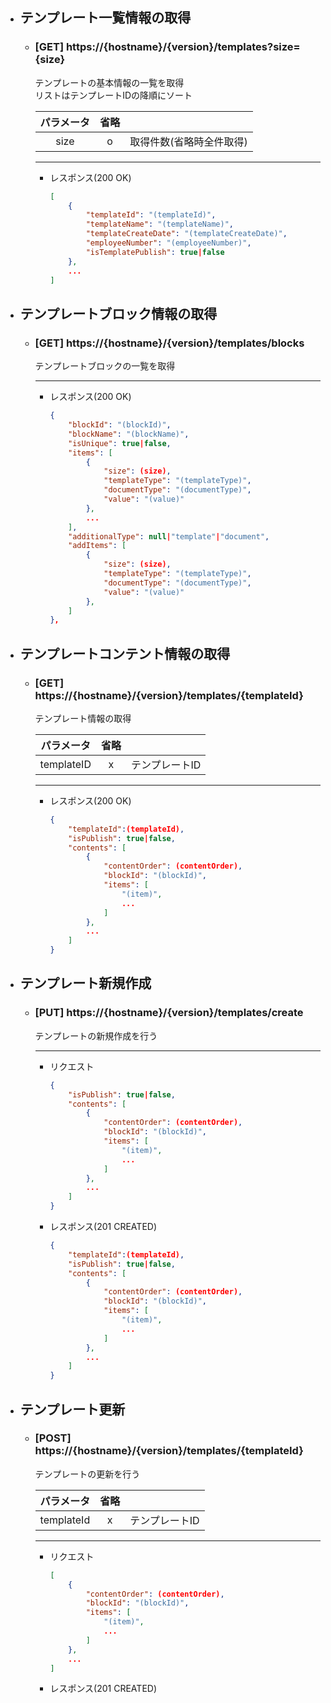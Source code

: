 
- ## テンプレート一覧情報の取得
    - ### [GET] https://{hostname}/{version}/templates?size={size}

        テンプレートの基本情報の一覧を取得  
        リストはテンプレートIDの降順にソート
        

        | パラメータ | 省略 |  |  
        | :---: | :---: | --- |
        | size | o | 取得件数(省略時全件取得) |
        

        ---
        - レスポンス(200 OK)
            ```json
            [
                {
                    "templateId": "(templateId)",
                    "templateName": "(templateName)",
                    "templateCreateDate": "(templateCreateDate)",
                    "employeeNumber": "(employeeNumber)",
                    "isTemplatePublish": true|false
                },
                ...
            ]
            ```

- ## テンプレートブロック情報の取得
    - ### [GET] https://{hostname}/{version}/templates/blocks
        テンプレートブロックの一覧を取得

        ---
        - レスポンス(200 OK)
            ```json
            {
                "blockId": "(blockId)",
                "blockName": "(blockName)",
                "isUnique": true|false,
                "items": [
                    {
                        "size": (size),
                        "templateType": "(templateType)",
                        "documentType": "(documentType)",
                        "value": "(value)"
                    },
                    ...
                ],
                "additionalType": null|"template"|"document",
                "addItems": [
                    {
                        "size": (size),
                        "templateType": "(templateType)",
                        "documentType": "(documentType)",
                        "value": "(value)"
                    },
                ]
            },
            ```

- ## テンプレートコンテント情報の取得
    - ### [GET] https://{hostname}/{version}/templates/{templateId}
        テンプレート情報の取得

        | パラメータ | 省略 |  |  
        | :---: | :---: | --- |
        | templateID | x | テンプレートID |

        ---
        - レスポンス(200 OK)
            ```json
            {
                "templateId":(templateId),
                "isPublish": true|false,
                "contents": [
                    {
                        "contentOrder": (contentOrder),
                        "blockId": "(blockId)",
                        "items": [
                            "(item)",
                            ...
                        ]
                    },
                    ...
                ]
            }
            ```

- ## テンプレート新規作成
    - ### [PUT] https://{hostname}/{version}/templates/create
        テンプレートの新規作成を行う

        ---
        - リクエスト
            ```json
            {
                "isPublish": true|false,
                "contents": [
                    {
                        "contentOrder": (contentOrder),
                        "blockId": "(blockId)",
                        "items": [
                            "(item)",
                            ...
                        ]
                    },
                    ...
                ]
            }
            ```

        - レスポンス(201 CREATED)
            ```json
            {
                "templateId":(templateId),
                "isPublish": true|false,
                "contents": [
                    {
                        "contentOrder": (contentOrder),
                        "blockId": "(blockId)",
                        "items": [
                            "(item)",
                            ...
                        ]
                    },
                    ...
                ]
            }
            ```

- ## テンプレート更新
    - ### [POST] https://{hostname}/{version}/templates/{templateId}
        テンプレートの更新を行う

        | パラメータ | 省略 |  |  
        | :---: | :---: | --- |
        | templateId | x | テンプレートID |

        ---
        - リクエスト
            ```json
            [
                {
                    "contentOrder": (contentOrder),
                    "blockId": "(blockId)",
                    "items": [
                        "(item)",
                        ...
                    ]
                },
                ...
            ]
            ```
            
        - レスポンス(201 CREATED)
